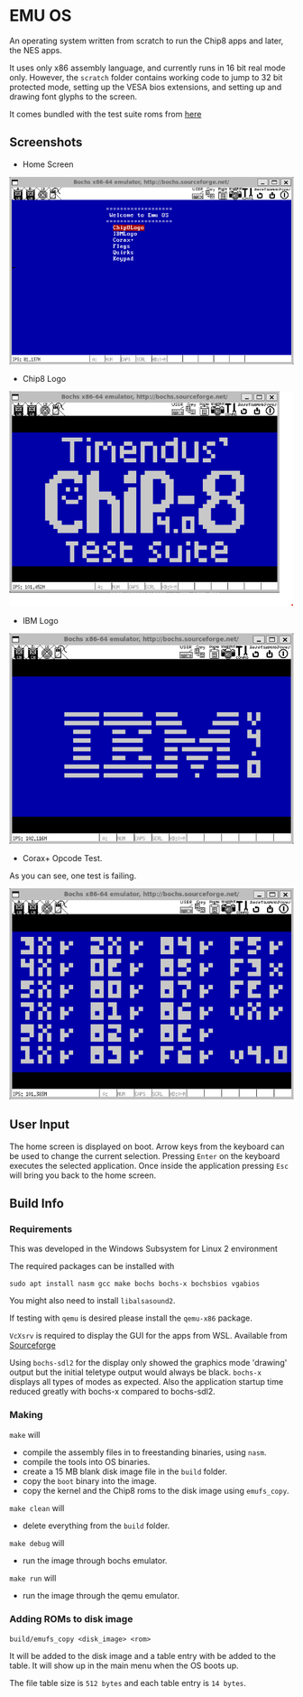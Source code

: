 # EMU OS

An operating system written from scratch to run the Chip8 apps and later, the NES apps.

It uses only x86 assembly language, and currently runs in 16 bit real mode only. However, the `scratch` folder contains working code to jump to 32 bit protected mode, setting up the VESA bios extensions, and setting up and drawing font glyphs to the screen.

It comes bundled with the test suite roms from [here](https://www.github.com/Timendus/chip8-test-suite)

## Screenshots

- Home Screen

![Home Screen Screenshot](/imgs/home_page.png)

- Chip8 Logo

![Chip8 Logo Screenshot](/imgs/chip8_logo.png)

- IBM Logo

![IBM Logo Screenshot](/imgs/ibm_logo.png)

- Corax+ Opcode Test.

As you can see, one test is failing.

![Corax+ Screenshot](/imgs/corax_plus.png)

## User Input

The home screen is displayed on boot. Arrow keys from the keyboard can be used to change the current selection. Pressing `Enter` on the keyboard executes the selected application. Once inside the application pressing `Esc` will bring you back to the home screen.

## Build Info
### Requirements

This was developed in the Windows Subsystem for Linux 2 environment

The required packages can be installed with

```
sudo apt install nasm gcc make bochs bochs-x bochsbios vgabios 
```
You might also need to install `libalsasound2`.

If testing with `qemu` is desired please install the `qemu-x86` package.


`VcXsrv` is required to display the GUI for the apps from WSL.
Available from [Sourceforge](https://sourceforge.net/projects/vcxsrv/)

Using `bochs-sdl2` for the display only showed the graphics mode 'drawing' output but the initial teletype output would always be black. `bochs-x` displays all types of modes as expected.
Also the application startup time reduced greatly with bochs-x compared to bochs-sdl2.

### Making

`make` will 
- compile the assembly files in to freestanding binaries, using `nasm`.
- compile the tools into OS binaries.
- create a 15 MB blank disk image file in the `build` folder.  
- copy the `boot` binary into the image.
- copy the kernel and the Chip8 roms to the disk image using `emufs_copy`.

`make clean` will
- delete everything from the `build` folder.

`make debug` will
- run the image through bochs emulator.

`make run` will
- run the image through the qemu emulator.

### Adding ROMs to disk image

`build/emufs_copy <disk_image> <rom>`

It will be added to the disk image and a table entry with be added to the table. It will show up in the main menu when the OS boots up.

The file table size is `512 bytes` and each table entry is `14 bytes`.
